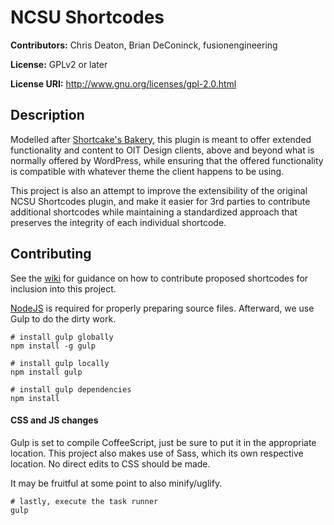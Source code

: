 # NCSU Shortcodes

**Contributors:** Chris Deaton, Brian DeConinck, fusionengineering

**License:** GPLv2 or later

**License URI:** http://www.gnu.org/licenses/gpl-2.0.html

## Description

Modelled after [Shortcake's Bakery](https://github.com/wp-shortcake/shortcake-bakery), this plugin is meant to offer extended functionality and content to OIT Design clients, above and beyond what is normally offered by WordPress, while ensuring that the offered functionality is compatible with whatever theme the client happens to be using.

This project is also an attempt to improve the extensibility of the original NCSU Shortcodes plugin, and make it easier for 3rd parties to contribute additional shortcodes while maintaining a standardized approach that preserves the integrity of each individual shortcode.

## Contributing

See the [wiki](https://github.ncsu.edu/oitdesign/NCSU-Shortcodes/wiki) for guidance on how to contribute proposed shortcodes for inclusion into this project.

[NodeJS](https://nodejs.org/en/) is required for properly preparing source files. Afterward, we use Gulp to do the dirty work. 

```
# install gulp globally
npm install -g gulp
```
```
# install gulp locally
npm install gulp
```
```
# install gulp dependencies
npm install
```

#### CSS and JS changes
Gulp is set to compile CoffeeScript, just be sure to put it in the appropriate location. This project also makes use of Sass, which its own respective location. No direct edits to CSS should be made.

It may be fruitful at some point to also minify/uglify.


```
# lastly, execute the task runner
gulp
```
